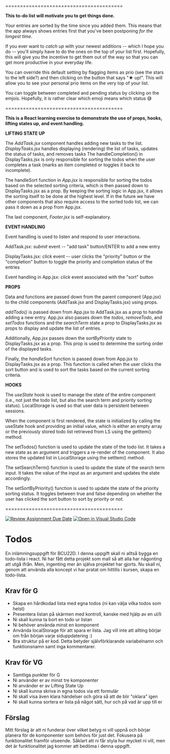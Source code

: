 ========================================

**This to-do list will motivate you to get things done.**

Your entries are sorted by the time since you added them. This means that the app always shows entries first that you've been postponing *for the longest time*. 

If you ever want to *catch up* with your newest additions -- which I hope you do -- you'll simply have to do the ones on the top of your list first. Hopefully, this will give you the incentive to get them out of the way so that you can get more productive in your everyday life.

You can override this default setting by flagging items as prio (see the stars to the left side?) and then clicking on the button that says "★ up!". This will allow you to see your personal prio items on the very top of your list.

You can toggle between completed and pending status by clicking on the emjois. Hopefully, it is rather clear which emoji means which status 😅

========================================

**This is a React learning exercise to demonstrate the use of props, hooks, lifting states up, and event handling.**


**LIFTING STATE UP**

The *AddTask.jsx* component handles adding new tasks to the list. *DisplayTasks.jsx* handles displaying (rendering) the list of tasks, updates the status of tasks, and removes tasks The handleCompletion() in DisplayTasks.jsx is only responsible for sorting the todos when the user completes a task (marks an item completed or toggles it back to incomplete).

The handleSort function in *App.jsx* is responsible for sorting the todos based on the selected sorting criteria, which is then passed down to DisplayTasks.jsx as a prop. By keeping the sorting logic in App.jsx, it allows the sorting itself to be done at the highest level. If in the future we have other components that also require access to the sorted todo list, we can pass it down as a prop from App.jsx.

The last component, *Footer.jsx* is self-explanatory.


**EVENT HANDLING**

Event handling is used to listen and respond to user interactions. 

AddTask.jsx: *submit* event -- "add task" button/ENTER to add a new entry

DisplayTasks.jsx: *click* event -- user clicks the "priority" button or the "completion" button to toggle the priority and completion status of the entries

Event handling in App.jsx: *click* event associated with the "sort" button


**PROPS**

Data and functions are passed down from the parent component (App.jsx) to the child components (AddTask.jsx and DisplayTasks.jsx) using props.

*addTodo()* is passed down from App.jsx to AddTask.jsx as a prop to handle adding a new entry. App.jsx also passes down the *todos*, *removeTodo*, and *setTodos* functions and the *searchTerm* state a prop to DisplayTasks.jsx as props to display and update the list of entries.

Additionally, App.jsx passes down the *sortByPriority* state to DisplayTasks.jsx as a prop. This prop is used to determine the sorting order of the displayed tasks.

Finally, the *handleSort* function is passed down from App.jsx to DisplayTasks.jsx as a prop. This function is called when the user clicks the sort button and is used to sort the tasks based on the current sorting criteria.


**HOOKS**

The *useState* hook is used to manage the state of the entire component (i.e., not just the todo list, but also the search term and priority sorting status). LocalStorage is used so that user data is persistent between sessions.

When the component is first rendered, the state is initialized by calling the useState hook and providing an initial value, which is either an empty array or the previously stored todo list retrieved from LS using the getItem() method.

The setTodos() function is used to update the state of the todo list. It takes a new state as an argument and triggers a re-render of the component. It also stores the updated list in LocalStorage using the setItem() method.

The setSearchTerm() function is used to update the state of the search term input. It takes the value of the input as an argument and updates the state accordingly.

The setSortByPriority() function is used to update the state of the priority sorting status. It toggles between true and false depending on whether the user has clicked the sort button to sort by priority or not.


========================================

[![Review Assignment Due Date](https://classroom.github.com/assets/deadline-readme-button-8d59dc4de5201274e310e4c54b9627a8934c3b88527886e3b421487c677d23eb.svg)](https://classroom.github.com/a/oPQSpNGz)
[![Open in Visual Studio Code](https://classroom.github.com/assets/open-in-vscode-c66648af7eb3fe8bc4f294546bfd86ef473780cde1dea487d3c4ff354943c9ae.svg)](https://classroom.github.com/online_ide?assignment_repo_id=10601446&assignment_repo_type=AssignmentRepo)
# Todos

En inlämningsuppgift för BCU22D. I denna uppgift skall ni alltså bygga en todo-lista i react. Ni har fått detta projekt som mall så att alla har någonting att utgå ifrån. Men, ingenting mer än själva projektet har gjorts. Nu skall ni, genom att använda alla koncept vi har pratat om hittills i kursen, skapa en todo-lista.

## Krav för G

- Skapa en hårdkodad lista med egna todos (ni kan välja vilka todos som helst)
- Presentera listan på skärmen med kontroll, kanske med hjälp av en ul/li
- Ni skall kunna ta bort en todo ur listan
- Ni behöver använda minst en komponent
- Använda localStorage för att spara er lista. Jag vill inte att allting börjar om från början varje siduppdatering :)
- Bra struktur på er kod. Detta betyder självförklarande variabelnamn och funktionsnamn samt inga kommentarer.

## Krav för VG

- Samtliga punkter för G
- Ni använder er av minst tre komponenter
- Ni använder er av Lifting State Up
- Ni skall kunna skriva in egna todos via ett formulär
- Ni skall visa även klara händelser och göra så att de blir "oklara" igen
- Ni skall kunna sortera er lista på något sätt, hur och på vad är upp till er

## Förslag

Mitt förslag är att ni funderar över vilket betyg ni vill uppnå och börjar planera för de komponenter som behövs för just det. Fokusera på funktionalitet framför utseende. Såklart att ni får styla hur mycket ni vill, men det är funktionalitet jag kommer att bedöma i denna uppgift. 
